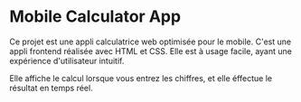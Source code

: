# Mobile Calculator App

Ce projet est une appli calculatrice web optimisée pour le mobile. C'est une appli frontend réalisée avec HTML et CSS. Elle est à usage facile, ayant une expérience d'utilisateur intuitif.

Elle affiche le calcul lorsque vous entrez les chiffres, et elle éffectue le résultat en temps réel.
